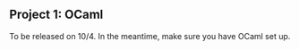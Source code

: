 ## Project 1: OCaml

To be released on 10/4. In the meantime, make sure you have OCaml set up.
<!-- 
In this project, you will be building a sequence of interpreters of increasing capabilities, each supporting more features of Patina than the previous one. But first, let's get some warm-up with recursion.


### Part 1 \[★\]
> Goal of this exercise: Practice tuples, options, and recursion over lists.

An association list is a `('k * 'v) list` that can be used as a lookup table, mapping keys of type `'k` to values of type `'v`. To insert a key-value pair into an association list, we simply insert the pair to the beginning of the list:
```ocaml
let insert (k: 'k) (v: 'v) (al: ('k * 'v) list) : ('k * 'v) list =
  (k,v) :: al
```

The complementary `lookup_opt` function looks like
```ocaml
let rec lookup_opt (k: 'k) (al: ('k * 'v) list) : 'v option =
  (* your code here *)
```
To query the value associated with a key `k` in the list, we find the frontmost pair whose key matches `k`, and we return the associated value. However, `k` might not be in our list. That's why the return type is `'v option`, instead of `'v`.

For example,
```ocaml
let al = insert "x" 3 (insert "y" 2 (insert "x" 1 []))
(* al is now [("x", 3), ("y", 2), ("x", 1)] *)

let _ = assert (lookup_opt "y" al = Some 2)
let _ = assert (lookup_opt "x" al = Some 3)
let _ = assert (lookup_opt "z" al = None)
```

Provide a recursive implementation for `lookup_opt`.

---

### Part 2 \[★★\]

> Goal of this exercise: Practice pattern matching and functions as first-class objects.

Patina\\(^{arith}\\) is a subset of Patina that only contains integer constants and binary expressions. Expressions will be represented in OCaml as abstract syntax trees as follows:
```ocaml
type binop = Add | Sub | Mul | Div
type expr = Int of int
          | Binary of binop * expr * expr
```

Here are two Patina\\(^{arith}\\) expressions represented as `expr`:
```ocaml
(* e1 represents the concrete expression "1 + 2 * 3" *)
let e1 =
  Binary (
    Add,
    Int 1,
    Binary (Mul, Int 2, Int 3))

(* e2 represents the concrete expression "3 * 4 - 30 / 6" *)
let e2 =
  Binary (
    Sub, 
    Binary (Mul, Int 3, Int 4),
    Binary (Div, Int 30, Int 6))
```

Below is a partially written interpreter for Patina\\(^{arith}\\). The main interpreter function is `interpret`, which evaluates a Patina\\(^{arith}\\) expression to an OCaml integer.

```ocaml
let interpret_op (op: binop) : int -> int -> int =
  match op with
  (* your code here *)

let rec interpret (e: expr) : int =
  match e with
  | Int n -> n
  | Binary (op, e1, e2) -> 
    (interpret_op op) (interpret e1) (interpret e2)
```

`interpret` calls a helper function, `interpret_op`, which evaluates binary integer operators (`binop`) to their interpretations as OCaml functions (`int -> int -> int`).

Complete the definition for `interpret_op`.

_Hint_: use [anonymous functions](https://cs3110.github.io/textbook/chapters/basics/functions.html?highlight=anonymous#anonymous-functions).

---

### Part 3 \[★★★\]

> Goal of this exercise: Practice pattern matching and simulating "state changes" in a functional way.

Now let us extend Patina\\(^{arith}\\) into Patina\\(^{let}\\), which additionally supports variable bindings and sequences:
```ocaml
type binop = Add | Sub | Mul | Div
type expr = Int of int
          | Binary of binop * expr * expr
          | Id of string             (* new *)
          | Let of string * expr     (* new *)
          | Seq of expr list         (* new *)
```

A `Let` expression is a `string * expr` pair, where the value of the `expr` will be bound to the `string` name. The name will available in subsequent expressions in the parent `Seq` expression.

Extend your interpreter in Part 2 to support the new language constructs. Your `interpret` will have the following type:
```ocaml
let interpret (e: expr) : int = 
  (* your code here *)
```

The evaluation rules for the newly added constructs are as follows:
- A `Let` expression evaluates to `0`.
- A `Seq` expression evaluates to the value of the last expression in the sequence.
- An `Id` expression evaluates the value associated with the identifier string.

For example,
```ocaml
(* `e1` represents the concrete expression "let x: int = 2; x * 3" *)
let e1 = 
  Seq [
    Let ("x", Int 2);
    Binary (Mul, Id "x", Int 3)
  ]

(* `e2` represents the concrete expression
  let x : int = 1;
  { let x : int = 2; x };
  x *)
let e2 =
  Seq [
    Let ("x", Int (-1));
    Seq [
      Let ("x", Int 2);
      Id "x"
    ];
    Id "x"
  ]

let _ = assert (interpret e1 = 6)
let _ = assert (interpret e2 = (-1))
```

Provide an implementation for `interpret`.

`interpret` itself may or may not be recursive, as long as it has the right type. You may assume that the test cases won't contain semantic or runtime errors, such as reference to unbound variables, or empty sequences.

_Hints:_ 
1. You may want to use some kind of environment (e.g., what you did in Part 1) to keep track of the values of variables that are in scope:
    ```ocaml
    type environment = (string * int) list
    ```

2. `interpret` itself can be non-recursive, and can call another helper function that actually evaluates the expressions recursively. The helper function may look like:
    ```ocaml
    let rec interpret' (e: expr) (env: environment) : (environment, int) =
      match e with
      (* ... *)
    ```
    Compared to `interpret`, the function `interpret'` additionally takes in an `environment`, and additionally returns an `environment` augmented by `Let` expressions [^1].

3. Be very careful how `Seq` and your environment interact.
---

### _(Bonus)_ Part 4 \[★★★\]
Extend your interpreter to support Patina\\(^{ref}\\), which additionally contains assignments and while loops:
```ocaml
type binop = Add | Sub | Mul | Div
type loc = string
type expr = Int of int
          | Binary of binop * expr * expr
          | Id of string
          | Let of string * expr
          | Seq of expr list
          | Assign of loc * expr    (* new *)
          | While of expr * expr    (* new *)
```

Both `Assign` and `While` evaluate to `0`. A `While` expression is an `expr * expr` pair, where the first item of the pair is the condition, and the second item is the loop body.

_Hint_: You may want to use [`ref` cells](https://cs3110.github.io/textbook/chapters/mut/refs.html) for your environment:
  ```ocaml
  type environment = (string * int ref) list
  ```

---


You will gain some familiarity with the full Patina language by writing some short programs and playing with them using a prototype interpreter. 

[^1]: This helper function is an example of what's called a [state monad](http://learnyouahaskell.com/for-a-few-monads-more#state), which is a functional way of simulating "state changes" without using mutable variables. (The linked article is for people learning a different functional language called Haskell, but the syntax involved in that particular discussion is quite similar to OCaml's syntax.) 
-->